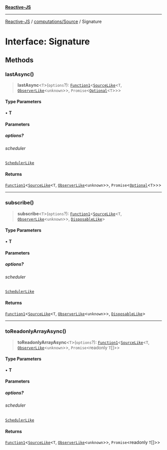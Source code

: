 [**Reactive-JS**](../../../README.md)

***

[Reactive-JS](../../../README.md) / [computations/Source](../README.md) / Signature

# Interface: Signature

## Methods

### lastAsync()

> **lastAsync**\<`T`\>(`options`?): [`Function1`](../../../functions/type-aliases/Function1.md)\<[`SourceLike`](../../interfaces/SourceLike.md)\<`T`, [`ObserverLike`](../../../utils/interfaces/ObserverLike.md)\<`unknown`\>\>, `Promise`\<[`Optional`](../../../functions/type-aliases/Optional.md)\<`T`\>\>\>

#### Type Parameters

• **T**

#### Parameters

##### options?

###### scheduler

[`SchedulerLike`](../../../utils/interfaces/SchedulerLike.md)

#### Returns

[`Function1`](../../../functions/type-aliases/Function1.md)\<[`SourceLike`](../../interfaces/SourceLike.md)\<`T`, [`ObserverLike`](../../../utils/interfaces/ObserverLike.md)\<`unknown`\>\>, `Promise`\<[`Optional`](../../../functions/type-aliases/Optional.md)\<`T`\>\>\>

***

### subscribe()

> **subscribe**\<`T`\>(`options`?): [`Function1`](../../../functions/type-aliases/Function1.md)\<[`SourceLike`](../../interfaces/SourceLike.md)\<`T`, [`ObserverLike`](../../../utils/interfaces/ObserverLike.md)\<`unknown`\>\>, [`DisposableLike`](../../../utils/interfaces/DisposableLike.md)\>

#### Type Parameters

• **T**

#### Parameters

##### options?

###### scheduler

[`SchedulerLike`](../../../utils/interfaces/SchedulerLike.md)

#### Returns

[`Function1`](../../../functions/type-aliases/Function1.md)\<[`SourceLike`](../../interfaces/SourceLike.md)\<`T`, [`ObserverLike`](../../../utils/interfaces/ObserverLike.md)\<`unknown`\>\>, [`DisposableLike`](../../../utils/interfaces/DisposableLike.md)\>

***

### toReadonlyArrayAsync()

> **toReadonlyArrayAsync**\<`T`\>(`options`?): [`Function1`](../../../functions/type-aliases/Function1.md)\<[`SourceLike`](../../interfaces/SourceLike.md)\<`T`, [`ObserverLike`](../../../utils/interfaces/ObserverLike.md)\<`unknown`\>\>, `Promise`\<readonly `T`[]\>\>

#### Type Parameters

• **T**

#### Parameters

##### options?

###### scheduler

[`SchedulerLike`](../../../utils/interfaces/SchedulerLike.md)

#### Returns

[`Function1`](../../../functions/type-aliases/Function1.md)\<[`SourceLike`](../../interfaces/SourceLike.md)\<`T`, [`ObserverLike`](../../../utils/interfaces/ObserverLike.md)\<`unknown`\>\>, `Promise`\<readonly `T`[]\>\>
